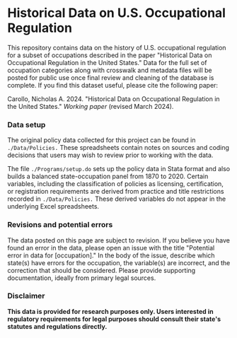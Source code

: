 # Historical Data on U.S. Occupational Regulation

This repository contains data on the history of U.S. occupational regulation for a subset of occupations described in the paper "Historical Data on Occupational Regulation in the United States." Data for the full set of occupation categories along with crosswalk and metadata files will be posted for public use once final review and cleaning of the database is complete. If you find this dataset useful, please cite the following paper: 

Carollo, Nicholas A. 2024. "Historical Data on Occupational Regulation in the United States." *Working paper* (revised March 2024).  

### Data setup

The original policy data collected for this project can be found in `./Data/Policies.` These spreadsheets contain notes on sources and coding decisions that users may wish to review prior to working with the data. 

The file `./Programs/setup.do` sets up the policy data in Stata format and also builds a balanced state-occupation panel from 1870 to 2020. Certain variables, including the classification of policies as licensing, certification, or registration requirements are derived from practice and title restrictions recorded in `./Data/Policies.` These derived variables do not appear in the underlying Excel spreadsheets. 
 
### Revisions and potential errors

The data posted on this page are subject to revision. If you believe you have found an error in the data, please open an issue with the title "Potential error in data for [occupation]." In the body of the issue, describe which state(s) have errors for the occupation, the variable(s) are incorrect, and the correction that should be considered. Please provide supporting documentation, ideally from primary legal sources. 

### Disclaimer

**This data is provided for research purposes only. Users interested in regulatory requirements for legal purposes should consult their state's statutes and regulations directly.**
